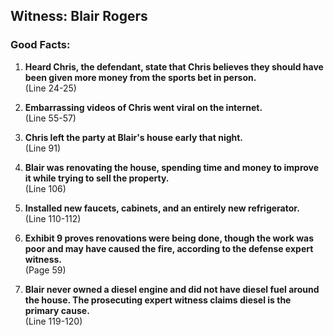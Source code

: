 ## Witness: Blair Rogers

### Good Facts:
1. **Heard Chris, the defendant, state that Chris believes they should have been given more money from the sports bet in person.**  
   (Line 24-25)

2. **Embarrassing videos of Chris went viral on the internet.**  
   (Line 55-57)

3. **Chris left the party at Blair's house early that night.**  
   (Line 91)

4. **Blair was renovating the house, spending time and money to improve it while trying to sell the property.**  
   (Line 106)

5. **Installed new faucets, cabinets, and an entirely new refrigerator.**  
   (Line 110-112)

6. **Exhibit 9 proves renovations were being done, though the work was poor and may have caused the fire, according to the defense expert witness.**  
   (Page 59)

7. **Blair never owned a diesel engine and did not have diesel fuel around the house. The prosecuting expert witness claims diesel is the primary cause.**  
   (Line 119-120)
